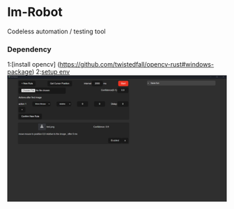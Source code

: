 # Im-Robot
Codeless automation / testing tool 
### Dependency
1:[install opencv] (https://github.com/twistedfall/opencv-rust#windows-package)
2:[setup env](https://github.com/twistedfall/opencv-rust/issues/118#issuecomment-619608278)
<img src="https://raw.githubusercontent.com/44vogan/Im-Robot/main/screenshot.png" alt="Screen shot"><br/>
